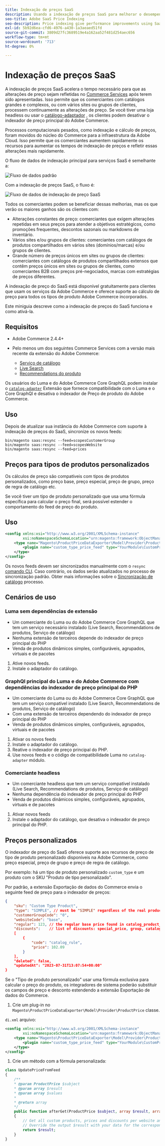 ```yaml
---
title: Indexação de preços SaaS
description: Usando a indexação de preços SaaS para melhorar o desempenho
seo-title: Adobe SaaS Price Indexing
seo-description: Price indexing give performance improvements using SaaS infrastructure
exl-id: 5b92d6ea-cfd6-4976-a430-1a3aeaed51fd
source-git-commit: 3809d27fc3689519e4a162aa52f481d254aec656
workflow-type: tm+mt
source-wordcount: '713'
ht-degree: 0%

---
```


# Indexação de preços SaaS

A indexação de preços SaaS acelera o tempo necessário para que as alterações de preço sejam refletidas no [Commerce Services](../landing/saas.md) após terem sido apresentadas. Isso permite que os comerciantes com catálogos grandes e complexos, ou com vários sites ou grupos de clientes, processem continuamente as alterações de preço.
Se você tiver uma loja headless ou usar o [catálogo-adaptador](./catalog-adapter.md) , os clientes podem desativar o indexador de preço principal do Adobe Commerce.

Processos computacionais pesados, como indexação e cálculo de preços, foram movidos do núcleo do Commerce para a infraestrutura da Adobe Cloud. Isso permite que os comerciantes aumentem rapidamente os recursos para aumentar os tempos de indexação de preços e refletir essas alterações mais rapidamente.

O fluxo de dados de indexação principal para serviços SaaS é semelhante a:

![Fluxo de dados padrão](assets/old_way.png)

Com a indexação de preços SaaS, o fluxo é:

![Fluxo de dados de indexação de preço SaaS](assets/new_way.png)

Todos os comerciantes podem se beneficiar dessas melhorias, mas os que verão os maiores ganhos são os clientes com:

* Alterações constantes de preço: comerciantes que exigem alterações repetidas em seus preços para atender a objetivos estratégicos, como promoções frequentes, descontos sazonais ou markdowns de inventário.
* Vários sites e/ou grupos de clientes: comerciantes com catálogos de produtos compartilhados em vários sites (domínios/marcas) e/ou grupos de clientes.
* Grande número de preços únicos em sites ou grupos de clientes: comerciantes com catálogos de produtos compartilhados extensos que contêm preços únicos em sites ou grupos de clientes, como comerciantes B2B com preços pré-negociados, marcas com estratégias de preços diferentes.

A indexação de preço do SaaS está disponível gratuitamente para clientes que usam os serviços da Adobe Commerce e oferece suporte ao cálculo de preço para todos os tipos de produto Adobe Commerce incorporados.

Este miniguia descreve como a indexação de preços do SaaS funciona e como ativá-la.

## Requisitos

* Adobe Commerce 2.4.4+
* Pelo menos um dos seguintes Commerce Services com a versão mais recente da extensão do Adobe Commerce:

   * [Serviço de catálogo](../catalog-service/overview.md)
   * [Live Search](../live-search/guide-overview.md)
   * [Recommendations do produto](../product-recommendations/guide-overview.md)

Os usuários do Luma e do Adobe Commerce Core GraphQL podem instalar o [`catalog-adapter`](catalog-adapter.md) Extensão que fornece compatibilidade com o Luma e o Core GraphQl e desativa o indexador de Preço de produto do Adobe Commerce.

## Uso

Depois de atualizar sua instância do Adobe Commerce com suporte à indexação de preços do SaaS, sincronize os novos feeds:

```
bin/magento saas:resync --feed=scopesCustomerGroup
bin/magento saas:resync --feed=scopesWebsite
bin/magento saas:resync --feed=prices
```

## Preços para tipos de produtos personalizados

Os cálculos de preço são compatíveis com tipos de produtos personalizados, como preço base, preço especial, preço de grupo, preço de regra de catálogo etc.

Se você tiver um tipo de produto personalizado que usa uma fórmula específica para calcular o preço final, será possível estender o comportamento do feed de preço do produto.

## Uso

```xml
<config xmlns:xsi="http://www.w3.org/2001/XMLSchema-instance"
        xsi:noNamespaceSchemaLocation="urn:magento:framework:ObjectManager/etc/config.xsd">
    <type name="Magento\ProductPriceDataExporter\Model\Provider\ProductPrice">
        <plugin name="custom_type_price_feed" type="YourModule\CustomProductType\Plugin\UpdatePriceFromFeed" />
    </type>
</config>
```

Os novos feeds devem ser sincronizados manualmente com o `resync` [comando CLI](https://experienceleague.adobe.com/docs/commerce-merchant-services/user-guides/data-services/catalog-sync.html#resynccmdline). Caso contrário, os dados serão atualizados no processo de sincronização padrão. Obter mais informações sobre o [Sincronização de catálogo](../landing/catalog-sync.md) processo.

## Cenários de uso

### Luma sem dependências de extensão

* Um comerciante do Luma ou do Adobe Commerce Core GraphQL que tem um serviço necessário instalado (Live Search, Recommendations de produtos, Serviço de catálogo)
* Nenhuma extensão de terceiros depende do indexador de preço principal do PHP
* Venda de produtos dinâmicos simples, configuráveis, agrupados, virtuais e de pacotes

1. Ative novos feeds.
1. Instale o adaptador do catálogo.

### GraphQl principal do Luma e do Adobe Commerce com dependências do indexador de preço principal do PHP

* Um comerciante do Luma ou do Adobe Commerce Core GraphQL que tem um serviço compatível instalado (Live Search, Recommendations de produtos, Serviço de catálogo)
* Com uma extensão de terceiros dependendo do indexador de preço principal do PHP
* Venda de produtos dinâmicos simples, configuráveis, agrupados, virtuais e de pacotes

1. Ativar os novos feeds
1. Instale o adaptador do catálogo.
1. Reative o indexador de preço principal do PHP.
1. Use novos feeds e o código de compatibilidade Luma no `catalog-adapter` módulo.

### Comerciante headless

* Um comerciante headless que tem um serviço compatível instalado (Live Search, Recommendations de produtos, Serviço de catálogo)
* Nenhuma dependência do indexador de preço principal do PHP
* Venda de produtos dinâmicos simples, configuráveis, agrupados, virtuais e de pacotes

1. Ativar novos feeds
1. Instale o adaptador do catálogo, que desativa o indexador de preço principal do PHP.

## Preços personalizados

O indexador de preço do SaaS oferece suporte aos recursos de preço de tipo de produto personalizado disponíveis na Adobe Commerce, como preço especial, preço de grupo e preço de regra de catálogo.

Por exemplo: há um tipo de produto personalizado  `custom_type` e um produto com o SKU &quot;Produto de tipo personalizado&quot;.

Por padrão, a extensão Exportação de dados do Commerce envia o seguinte feed de preço para o indexador de preços:

```json
{
    "sku": "Custom Type Product",
    "type": "SIMPLE", // must be "SIMPLE" regardless of the real product type
    "customerGroupCode": "0",
    "websiteCode": "base",
    "regular": 123, // the regular base price found in catalog_product_entity_decimal table
    "discounts":    // list of discounts: special_price, group, catalog_rule
    [
        {
            "code": "catalog_rule",
            "price": 102.09
        }
    ],
    "deleted": false,
    "updatedAt": "2023-07-31T13:07:54+00:00"
}
```

Se o &quot;Tipo de produto personalizado&quot; usar uma fórmula exclusiva para calcular o preço do produto, os integradores de sistema poderão substituir os campos de preço e desconto estendendo a extensão Exportação de dados do Commerce.

1. Crie um plug-in no `Magento\ProductPriceDataExporter\Model\Provider\ProductPrice` classe.

`di.xml` arquivo:

```xml
<config xmlns:xsi="http://www.w3.org/2001/XMLSchema-instance"
        xsi:noNamespaceSchemaLocation="urn:magento:framework:ObjectManager/etc/config.xsd">
    <type name="Magento\ProductPriceDataExporter\Model\Provider\ProductPrice">
        <plugin name="custom_type_price_feed" type="YourModule\CustomProductType\Plugin\UpdatePriceFromFeed" disabled="false" />
    </type>
</config>
```

1. Crie um método com a fórmula personalizada:

```php
class UpdatePriceFromFeed
{
    /**
    * @param ProductPrice $subject
    * @param array $result
    * @param array $values
    *
    * @return array
    */
    public function afterGet(ProductPrice $subject, array $result, array $values) : array
    {
        // Get all custom products, prices and discounts per website and customer groups
        // Override the output $result with your data for the corresponding products
        return $result;
    }
}
```
